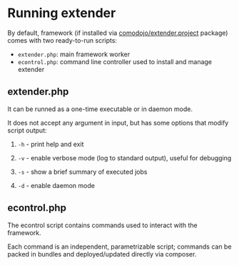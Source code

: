 # Running extender

By default, framework (if installed via [comodojo/extender.project](https://github.com/comodojo/extender.project) package) comes with two ready-to-run scripts:

- `extender.php`: main framework worker
- `econtrol.php`: command line controller used to install and manage extender

## extender.php

It can be runned as a one-time executable or in daemon mode.

It does not accept any argument in input, but has some options that modify script output:

1. `-h` - print help and exit

2. `-v` - enable verbose mode (log to standard output), useful for debugging

3. `-s` - show a brief summary of executed jobs

4. `-d` - enable daemon mode

## econtrol.php

The econtrol script contains commands used to interact with the framework.

Each command is an independent, parametrizable script; commands can be packed in bundles and deployed/updated directly via composer.